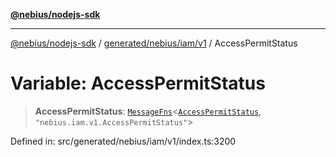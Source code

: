 [**@nebius/nodejs-sdk**](../../../../../README.md)

***

[@nebius/nodejs-sdk](../../../../../README.md) / [generated/nebius/iam/v1](../README.md) / AccessPermitStatus

# Variable: AccessPermitStatus

> **AccessPermitStatus**: [`MessageFns`](../../../../../runtime/protos/core/interfaces/MessageFns.md)\<[`AccessPermitStatus`](../interfaces/AccessPermitStatus.md), `"nebius.iam.v1.AccessPermitStatus"`\>

Defined in: src/generated/nebius/iam/v1/index.ts:3200
